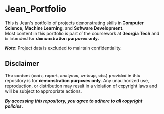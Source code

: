 # Jean_Portfolio
This is Jean's portfolio of projects demonstrating skills in **Computer Science**, **Machine Learning**, and **Software Development**.  
Most content in this portfolio is part of the coursework at **Georgia Tech** and is intended for **demonstration purposes only**.

**_Note_**: Project data is excluded to maintain confidentiality.

## Disclaimer
The content (code, report, analyses, writeup, etc.) provided in this repository is for **demonstration purposes only**. Any unauthorized use, reproduction, or distribution may result in a violation of copyright laws and will be subject to appropriate actions.

_**By accessing this repository, you agree to adhere to all copyright policies.**_
